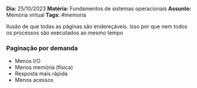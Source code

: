 **Dia:** 25/10/2023 
**Matéria:** Fundamentos de sistemas operacionais
**Assunto:** Memória virtual
**Tags:** #memoria 

Ilusão de que todas as páginas são endereçáveis. Isso por que nem todos os processos são executados ao mesmo tempo
### Paginação por demanda
- Menos I/O
- Menos memória (física)
- Resposta mais rápida
- Menos acessos



